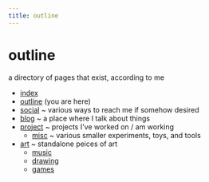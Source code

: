 ```yaml
---
title: outline
---
```


# outline

a directory of pages that exist, according to me

- [index](/)
- [outline](outline) (you are here)
- [social](social)
~ various ways to reach me if somehow desired
- [blog](blog)
~ a place where I talk about things
- [project](project)
~ projects I've worked on / am working
	- [misc](project/misc)
	~ various smaller experiments, toys, and tools
- [art](art)
~ standalone peices of art
	- [music](art/music)
	- [drawing](art/drawing)
	- [games](art/game)

